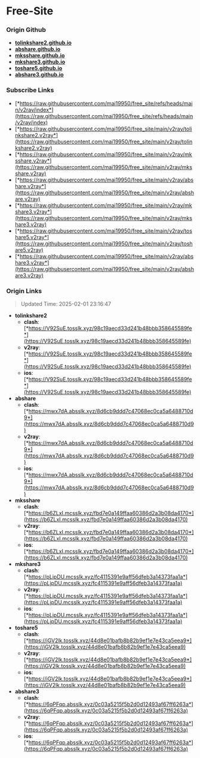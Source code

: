 # Free-Site

### Origin Github

- [**tolinkshare2.github.io**](https://github.com/tolinkshare2/tolinkshare2.github.io)
- [**abshare.github.io**](https://github.com/abshare/abshare.github.io)
- [**mksshare.github.io**](https://github.com/mksshare/mksshare.github.io)
- [**mkshare3.github.io**](https://github.com/mkshare3/mkshare3.github.io)
- [**toshare5.github.io**](https://github.com/toshare5/toshare5.github.io)
- [**abshare3.github.io**](https://github.com/abshare3/abshare3.github.io)

### Subscribe Links

- [*https://raw.githubusercontent.com/mai19950/free_site/refs/heads/main/v2ray/index*](https://raw.githubusercontent.com/mai19950/free_site/refs/heads/main/v2ray/index)
- [*https://raw.githubusercontent.com/mai19950/free_site/main/v2ray/tolinkshare2.v2ray*](https://raw.githubusercontent.com/mai19950/free_site/main/v2ray/tolinkshare2.v2ray)
- [*https://raw.githubusercontent.com/mai19950/free_site/main/v2ray/mksshare.v2ray*](https://raw.githubusercontent.com/mai19950/free_site/main/v2ray/mksshare.v2ray)
- [*https://raw.githubusercontent.com/mai19950/free_site/main/v2ray/abshare.v2ray*](https://raw.githubusercontent.com/mai19950/free_site/main/v2ray/abshare.v2ray)
- [*https://raw.githubusercontent.com/mai19950/free_site/main/v2ray/mkshare3.v2ray*](https://raw.githubusercontent.com/mai19950/free_site/main/v2ray/mkshare3.v2ray)
- [*https://raw.githubusercontent.com/mai19950/free_site/main/v2ray/toshare5.v2ray*](https://raw.githubusercontent.com/mai19950/free_site/main/v2ray/toshare5.v2ray)
- [*https://raw.githubusercontent.com/mai19950/free_site/main/v2ray/abshare3.v2ray*](https://raw.githubusercontent.com/mai19950/free_site/main/v2ray/abshare3.v2ray)

### Origin Links

> Updated Time: 2025-02-01 23:16:47

- **tolinkshare2**
  - **clash**: [*https://V92SuE.tosslk.xyz/98c19aecd33d241b48bbb358645589fe*](https://V92SuE.tosslk.xyz/98c19aecd33d241b48bbb358645589fe)
  - **v2ray**: [*https://V92SuE.tosslk.xyz/98c19aecd33d241b48bbb358645589fe*](https://V92SuE.tosslk.xyz/98c19aecd33d241b48bbb358645589fe)
  - **ios**: [*https://V92SuE.tosslk.xyz/98c19aecd33d241b48bbb358645589fe*](https://V92SuE.tosslk.xyz/98c19aecd33d241b48bbb358645589fe)
- **abshare**
  - **clash**: [*https://mwx7dA.absslk.xyz/8d6cb9ddd7c47068ec0ca5a6488710d9*](https://mwx7dA.absslk.xyz/8d6cb9ddd7c47068ec0ca5a6488710d9)
  - **v2ray**: [*https://mwx7dA.absslk.xyz/8d6cb9ddd7c47068ec0ca5a6488710d9*](https://mwx7dA.absslk.xyz/8d6cb9ddd7c47068ec0ca5a6488710d9)
  - **ios**: [*https://mwx7dA.absslk.xyz/8d6cb9ddd7c47068ec0ca5a6488710d9*](https://mwx7dA.absslk.xyz/8d6cb9ddd7c47068ec0ca5a6488710d9)
- **mksshare**
  - **clash**: [*https://b6ZLxI.mcsslk.xyz/fbd7e0a149ffaa60386d2a3b08da4170*](https://b6ZLxI.mcsslk.xyz/fbd7e0a149ffaa60386d2a3b08da4170)
  - **v2ray**: [*https://b6ZLxI.mcsslk.xyz/fbd7e0a149ffaa60386d2a3b08da4170*](https://b6ZLxI.mcsslk.xyz/fbd7e0a149ffaa60386d2a3b08da4170)
  - **ios**: [*https://b6ZLxI.mcsslk.xyz/fbd7e0a149ffaa60386d2a3b08da4170*](https://b6ZLxI.mcsslk.xyz/fbd7e0a149ffaa60386d2a3b08da4170)
- **mkshare3**
  - **clash**: [*https://pLjpDU.mcsslk.xyz/fc4115391e9aff56dfeb3a14373faa1a*](https://pLjpDU.mcsslk.xyz/fc4115391e9aff56dfeb3a14373faa1a)
  - **v2ray**: [*https://pLjpDU.mcsslk.xyz/fc4115391e9aff56dfeb3a14373faa1a*](https://pLjpDU.mcsslk.xyz/fc4115391e9aff56dfeb3a14373faa1a)
  - **ios**: [*https://pLjpDU.mcsslk.xyz/fc4115391e9aff56dfeb3a14373faa1a*](https://pLjpDU.mcsslk.xyz/fc4115391e9aff56dfeb3a14373faa1a)
- **toshare5**
  - **clash**: [*https://iGV2lk.tosslk.xyz/44d8e01bafb8b82b9ef1e7e43ca5eea9*](https://iGV2lk.tosslk.xyz/44d8e01bafb8b82b9ef1e7e43ca5eea9)
  - **v2ray**: [*https://iGV2lk.tosslk.xyz/44d8e01bafb8b82b9ef1e7e43ca5eea9*](https://iGV2lk.tosslk.xyz/44d8e01bafb8b82b9ef1e7e43ca5eea9)
  - **ios**: [*https://iGV2lk.tosslk.xyz/44d8e01bafb8b82b9ef1e7e43ca5eea9*](https://iGV2lk.tosslk.xyz/44d8e01bafb8b82b9ef1e7e43ca5eea9)
- **abshare3**
  - **clash**: [*https://6qPFqp.absslk.xyz/0c03a5215f5b2d0d12493af67ff6263a*](https://6qPFqp.absslk.xyz/0c03a5215f5b2d0d12493af67ff6263a)
  - **v2ray**: [*https://6qPFqp.absslk.xyz/0c03a5215f5b2d0d12493af67ff6263a*](https://6qPFqp.absslk.xyz/0c03a5215f5b2d0d12493af67ff6263a)
  - **ios**: [*https://6qPFqp.absslk.xyz/0c03a5215f5b2d0d12493af67ff6263a*](https://6qPFqp.absslk.xyz/0c03a5215f5b2d0d12493af67ff6263a)
